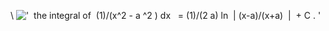 \\
!['  the integral of  (1)/(x\^2 - a \^2 ) dx   = (1)/(2 a) ln  | (x-a)/(x+a)  |  + C . '](../dictionary/equation_images/3988.1..png)
